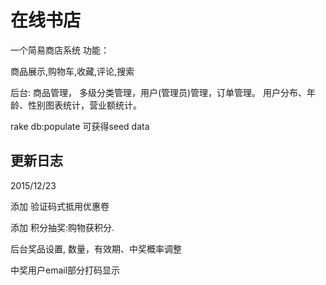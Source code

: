 在线书店
==============
一个简易商店系统
功能：

商品展示,购物车,收藏,评论,搜索

后台: 商品管理， 多级分类管理，用户(管理员)管理，订单管理。
用户分布、年龄、性别图表统计，营业额统计。


rake db:populate 可获得seed data



更新日志
---------------------
2015/12/23

添加 验证码式抵用优惠卷

添加 积分抽奖:购物获积分.

后台奖品设置, 数量，有效期、中奖概率调整 

中奖用户email部分打码显示



